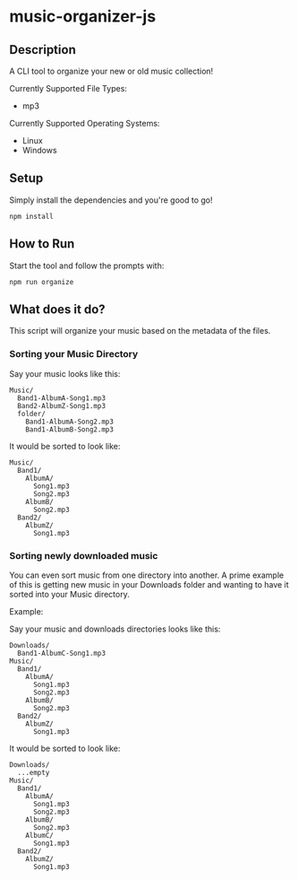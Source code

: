 # music-organizer-js

## Description
A CLI tool to organize your new or old music collection!

Currently Supported File Types:
* mp3

Currently Supported Operating Systems:
* Linux
* Windows

## Setup
Simply install the dependencies and you're good to go! 
```
npm install
```

## How to Run
Start the tool and follow the prompts with:
```
npm run organize
```

## What does it do?
This script will organize your music based on the metadata of the files.

### Sorting your Music Directory
Say your music looks like this:
```
Music/
  Band1-AlbumA-Song1.mp3
  Band2-AlbumZ-Song1.mp3
  folder/
    Band1-AlbumA-Song2.mp3
    Band1-AlbumB-Song2.mp3
```
It would be sorted to look like:
```
Music/
  Band1/
    AlbumA/
      Song1.mp3
      Song2.mp3
    AlbumB/
      Song2.mp3
  Band2/
    AlbumZ/
      Song1.mp3
```

### Sorting newly downloaded music
You can even sort music from one directory into another. A prime example of this is getting new music in your Downloads folder and wanting to have it sorted into your Music directory.

Example:

Say your music and downloads directories looks like this:
```
Downloads/
  Band1-AlbumC-Song1.mp3
Music/
  Band1/
    AlbumA/
      Song1.mp3
      Song2.mp3
    AlbumB/
      Song2.mp3
  Band2/
    AlbumZ/
      Song1.mp3
```
It would be sorted to look like:
```
Downloads/
  ...empty
Music/
  Band1/
    AlbumA/
      Song1.mp3
      Song2.mp3
    AlbumB/
      Song2.mp3
    AlbumC/
      Song1.mp3
  Band2/
    AlbumZ/
      Song1.mp3
```
